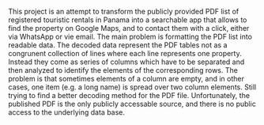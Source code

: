 This project is an attempt to transform the publicly provided PDF list of registered touristic rentals in Panama into a searchable app that allows to find the property on Google Maps, and to contact them with a click, either via WhatsApp or vie email.
The main problem is formatting the PDF list into readable data.
The decoded data represent the PDF tables not as a congrunent collection of lines where each line represents one property. Instead they come as  series of columns which have to be separated and then analyzed to identify the elements of the corresponding rows. 
The problem is that sometimes elements of a column are empty, and in other cases, one item (e.g. a long name) is spread over two column elements.
Still trying to find a better decoding method for the PDF file.
Unfortunately, the published PDF is the only publicly accessable source, and there is no public access to the underlying data base.
